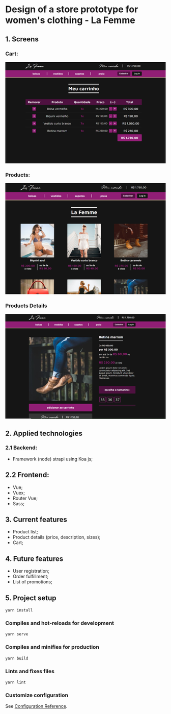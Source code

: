 # Design of a store prototype for women's clothing - La Femme

## 1. Screens

### Cart:

![Cart](https://github.com/emersonleite/projeto-la-femme/blob/master/frontend/src/assets/img/tela.png)

### Products:

![Products](https://github.com/emersonleite/projeto-la-femme/blob/master/frontend/src/assets/img/tela1.png)

### Products Details

![Product detail](https://github.com/emersonleite/projeto-la-femme/blob/master/frontend/src/assets/img/tela3.png)

## 2. Applied technologies

### 2.1 Backend:

- Framework (node) strapi using Koa js;

## 2.2 Frontend:

- Vue;
- Vuex;
- Router Vue;
- Sass;

## 3. Current features

- Product list;
- Product details (price, description, sizes);
- Cart;

## 4. Future features

- User registration;
- Order fulfillment;
- List of promotions;

## 5. Project setup

```
yarn install
```

### Compiles and hot-reloads for development

```
yarn serve
```

### Compiles and minifies for production

```
yarn build
```

### Lints and fixes files

```
yarn lint
```

### Customize configuration

See [Configuration Reference](https://cli.vuejs.org/config/).
